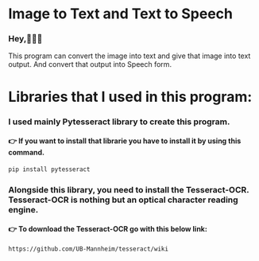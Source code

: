 # Image to Text and Text to Speech

<h3>Hey,👨🏻‍💻</h3>
<p>This program can convert the image into text and give that image into text output. And convert that output into Speech form.</p>

# Libraries that I used in this program:

### I used mainly Pytesseract library to create this program.

#### 👉 If you want to install that librarie you have to install it by using this command.

```bash
pip install pytesseract
```


### Alongside this library, you need to install the Tesseract-OCR. Tesseract-OCR is nothing but an optical character reading engine.

#### 👉 To download the Tesseract-OCR go with this below link:

```bash
https://github.com/UB-Mannheim/tesseract/wiki
```
